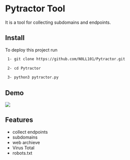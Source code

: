 
# Pytractor Tool
It is a tool for collecting subdomains and endpoints.


## Install

To deploy this project run

```bash
 1- git clone https://github.com/N0LL101/Pytractor.git
  
 2- cd Pytractor
  
 3- python3 pytractor.py
```


## Demo
![](images/demo.png)


## Features

- collect endpoints 
- subdomains
- web archieve
- Virus Total
- robots.txt
